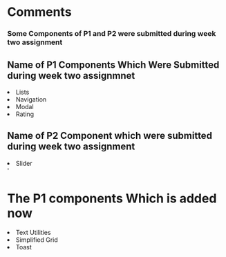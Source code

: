 # Comments

### Some Components of P1 and P2 were submitted during week two assignment

## Name of P1 Components Which Were Submitted during week two assignmnet

<li>Lists</li>
<li>Navigation</li>
<li>Modal</li>
<li>Rating</li>

## Name of P2 Component which were submitted during week two assignment

<li>Slider</li>'

# The P1 components Which is added now

<li>Text Utilities</li>
<li>Simplified Grid</li>
<li>Toast</li>

